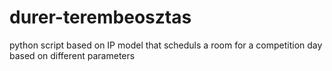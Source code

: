 # durer-terembeosztas
python script based on IP model that scheduls a room for a competition day based on different parameters
